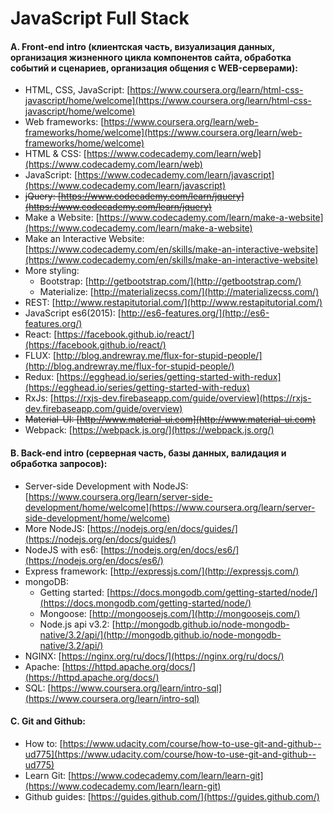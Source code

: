 # JavaScript Full Stack

#### A. Front-end intro (клиентская часть, визуализация данных, организация жизненного цикла компонентов сайта, обработка событий и сценариев, организация общения с WEB-серверами): 
* HTML, CSS, JavaScript: [https://www.coursera.org/learn/html-css-javascript/home/welcome](https://www.coursera.org/learn/html-css-javascript/home/welcome)
* Web frameworks: [https://www.coursera.org/learn/web-frameworks/home/welcome](https://www.coursera.org/learn/web-frameworks/home/welcome)
* HTML & CSS: [https://www.codecademy.com/learn/web](https://www.codecademy.com/learn/web) 
* JavaScript: [https://www.codecademy.com/learn/javascript](https://www.codecademy.com/learn/javascript)
* ~~jQuery: [https://www.codecademy.com/learn/jquery](https://www.codecademy.com/learn/jquery)~~
* Make a Website: [https://www.codecademy.com/learn/make-a-website](https://www.codecademy.com/learn/make-a-website)
* Make an Interactive Website: [https://www.codecademy.com/en/skills/make-an-interactive-website](https://www.codecademy.com/en/skills/make-an-interactive-website)
* More styling: 
  * Bootstrap: [http://getbootstrap.com/](http://getbootstrap.com/)
  * Materialize: [http://materializecss.com/](http://materializecss.com/)
* REST: [http://www.restapitutorial.com/](http://www.restapitutorial.com/)
* JavaScript es6(2015): [http://es6-features.org/](http://es6-features.org/)
* React: [https://facebook.github.io/react/](https://facebook.github.io/react/)
* FLUX: [http://blog.andrewray.me/flux-for-stupid-people/](http://blog.andrewray.me/flux-for-stupid-people/)
* Redux: [https://egghead.io/series/getting-started-with-redux](https://egghead.io/series/getting-started-with-redux)
* RxJs: [https://rxjs-dev.firebaseapp.com/guide/overview](https://rxjs-dev.firebaseapp.com/guide/overview)
* ~~Material-UI: [http://www.material-ui.com](http://www.material-ui.com)~~
* Webpack: [https://webpack.js.org/](https://webpack.js.org/)

#### B. Back-end intro (серверная часть, базы данных, валидация и обработка запросов): 
* Server-side Development with NodeJS: [https://www.coursera.org/learn/server-side-development/home/welcome](https://www.coursera.org/learn/server-side-development/home/welcome)
* More NodeJS: [https://nodejs.org/en/docs/guides/](https://nodejs.org/en/docs/guides/)
* NodeJS with es6: [https://nodejs.org/en/docs/es6/](https://nodejs.org/en/docs/es6/)
* Express framework: [http://expressjs.com/](http://expressjs.com/)
* mongoDB:
  * Getting started: [https://docs.mongodb.com/getting-started/node/](https://docs.mongodb.com/getting-started/node/)
  * Mongoose: [http://mongoosejs.com/](http://mongoosejs.com/)
  * Node.js api v3.2: [http://mongodb.github.io/node-mongodb-native/3.2/api/](http://mongodb.github.io/node-mongodb-native/3.2/api/)
* NGINX: [https://nginx.org/ru/docs/](https://nginx.org/ru/docs/)
* Apache: [https://httpd.apache.org/docs/](https://httpd.apache.org/docs/)
* SQL: [https://www.coursera.org/learn/intro-sql](https://www.coursera.org/learn/intro-sql)

#### C. Git and Github:
* How to: [https://www.udacity.com/course/how-to-use-git-and-github--ud775](https://www.udacity.com/course/how-to-use-git-and-github--ud775)
* Learn Git: [https://www.codecademy.com/learn/learn-git](https://www.codecademy.com/learn/learn-git)
* Github guides: [https://guides.github.com/](https://guides.github.com/)
